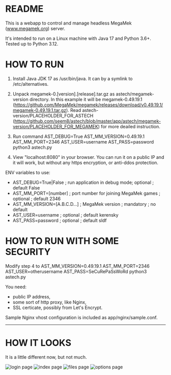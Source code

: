 # README #

This is a webapp to control and manage headless MegaMek (www.megamek.org) server.

It's intended to run on a Linux machine with Java 17 and Python 3.6+. Tested up to Python 3.12.

# HOW TO RUN #

1. Install Java JDK 17 as /usr/bin/java. It can by a symlink to /etc/alternatives.

2. Unpack megamek-0.[version].[release].tar.gz as astech/megamek-version directory. In this example it will be megamek-0.49.19.1 (https://github.com/MegaMek/megamek/releases/download/v0.49.19.1/megamek-0.49.19.1.tar.gz). Read astech-version/PLACEHOLDER_FOR_ASTECH (https://github.com/seem8/astech/blob/master/app/astech/megamek-version/PLACEHOLDER_FOR_MEGAMEK) for more deailed instruction.

4. Run command AST_DEBUG=True AST_MM_VERSION=0.49.19.1 AST_MM_PORT=2346 AST_USER=username AST_PASS=password python3 astech.py

5. View "localhost:8080" in your browser. You can run it on a public IP and it will work, but without any https encryption, or anti-ddos protection.

ENV variables to use:
- AST_DEBUG=True|False ; run application in debug mode; optional ; default False
- AST_MM_PORT=[number] ; port number for joining MegaMek games ; optional ; default 2346
- AST_MM_VERSION=[A.B.C.D...] ; MegaMek version ; mandatory ; no default
- AST_USER=username ; optional ; default kerensky
- AST_PASS=password ; optional ; default sldf

# HOW TO RUN WITH SOME SECURITY #

Modify step 4 to AST_MM_VERSION=0.49.19.1 AST_MM_PORT=2346 AST_USER=otherusername AST_PASS=SeCuRePaSsWoRd python3 astech.py

You need:
- public IP address,
- some sort of http proxy, like Nginx,
- SSL certicate, possibly from Let's Encrypt.

Sample Nginx vhost configuration is included as app/nginx/sample.conf.

------------------------------------

# HOW IT LOOKS #
It is a little different now, but not much.

![login page](https://github.com/seem8/astech/blob/master/app/screenshots/astech_login.png "login page")
![index page](https://github.com/seem8/astech/blob/master/app/screenshots/astech_index.png "index page")
![files page](https://github.com/seem8/astech/blob/master/app/screenshots/astech_files_2.png "files page")
![options page](https://github.com/seem8/astech/blob/master/app/screenshots/astech_options.png "options page")

